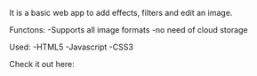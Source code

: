 It is a basic web app to add effects, filters and edit an image.

Functons:
-Supports all image formats
-no need of cloud storage

Used:
-HTML5
-Javascript
-CSS3

Check it out here: 
